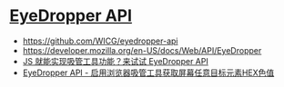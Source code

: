 # [EyeDropper API](https://juejin.cn/post/7057783419329052679)

- https://github.com/WICG/eyedropper-api
- https://developer.mozilla.org/en-US/docs/Web/API/EyeDropper
- [JS 就能实现吸管工具功能？来试试 EyeDropper API](https://juejin.cn/post/7057783419329052679)
- [EyeDropper API - 启用浏览器吸管工具获取屏幕任意目标元素HEX色值](http://www.deathghost.cn/article/javascript/105)
